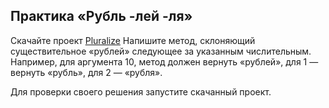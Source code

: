 ## Практика «Рубль -лей -ля»

Скачайте проект [Pluralize](https://ulearn.me/Exercise/StudentZip?courseId=BasicProgramming&slideId=f105cca4-2fe6-4842-9894-028c9c6b10b5)
Напишите метод, склоняющий существительное «рублей» следующее за указанным числительным.
Например, для аргумента 10, метод должен вернуть «рублей», для 1 — вернуть «рубль», для 2 — «рубля».

Для проверки своего решения запустите скачанный проект.
